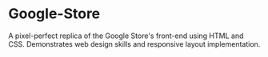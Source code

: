 # Google-Store
A pixel-perfect replica of the Google Store's front-end using HTML and CSS. Demonstrates web design skills and responsive layout implementation.

